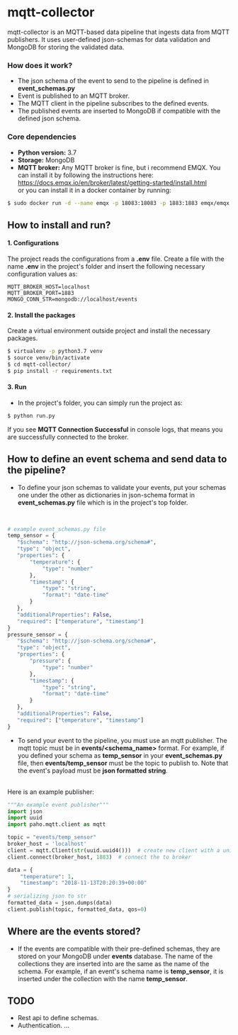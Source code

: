 # mqtt-collector
 
mqtt-collector is an MQTT-based data pipeline that ingests data from MQTT publishers. It uses user-defined json-schemas for data validation and MongoDB for storing the validated data.
### How does it work?
- The json schema of the event to send to the pipeline is defined in **event_schemas.py**
- Event is published to an MQTT broker.
- The MQTT client in the pipeline subscribes to the defined events.
- The published events are inserted to MongoDB if compatible with the defined json schema. 

### Core dependencies
  - **Python version:** 3.7
  - **Storage:** MongoDB
  - **MQTT broker:** Any MQTT broker is fine, but i recommend EMQX. You can install it by following the instructions here: https://docs.emqx.io/en/broker/latest/getting-started/install.html <br />
  or you can install it in a docker container by running:
```sh
$ sudo docker run -d --name emqx -p 18083:18083 -p 1883:1883 emqx/emqx:latest
```

##  How to install and run?
  #### 1. Configurations
The project reads the configurations from a **.env** file. Create a file with the name **.env** in the project's folder and insert the following necessary configuration values as: 
 ```
MQTT_BROKER_HOST=localhost
MQTT_BROKER_PORT=1883
MONGO_CONN_STR=mongodb://localhost/events
```
#### 2. Install the packages
Create a virtual environment outside project and install the necessary packages. 
 ```sh
$ virtualenv -p python3.7 venv
$ source venv/bin/activate
$ cd mqtt-collector/
$ pip install -r requirements.txt
```
#### 3. Run
- In the project's folder, you can simply run the project as:
 ```sh
$ python run.py
```
If you see **MQTT Connection Successful** in console logs, that means you are successfully connected to the broker.

##  How to define an event schema and send data to the pipeline?
- To define your json schemas to validate your events, put your schemas one under the other as dictionaries in json-schema format in **event_schemas.py** file  which is in the project's top folder.
<br />

 ```python
# example event_schemas.py file
temp_sensor = {
    "$schema": "http://json-schema.org/schema#",
    "type": "object",
    "properties": {
        "temperature": {
            "type": "number"
        },
        "timestamp": {
            "type": "string",
            "format": "date-time"
        }
    },
    "additionalProperties": False,
    "required": ["temperature", "timestamp"]
}
pressure_sensor = {
    "$schema": "http://json-schema.org/schema#",
    "type": "object",
    "properties": {
        "pressure": {
            "type": "number"
        },
        "timestamp": {
            "type": "string",
            "format": "date-time"
        }
    },
    "additionalProperties": False,
    "required": ["temperature", "timestamp"]
}
```

- To send your event to the pipeline, you must use an mqtt publisher. The mqtt topic must be in **events/<schema_name>** format. For example, if you defined your schema as **temp_sensor** in your **event_schemas.py** file, then **events/temp_sensor** must be the topic to publish to. Note that the event's payload must be **json formatted string**.
<br />
Here is an example publisher:

```python
"""An example event publisher"""
import json
import uuid
import paho.mqtt.client as mqtt

topic = "events/temp_sensor"
broker_host = 'localhost'
client = mqtt.Client(str(uuid.uuid4()))  # create new client with a unique id
client.connect(broker_host, 1883)  # connect the to broker

data = {
    "temperature": 1,
    "timestamp": "2018-11-13T20:20:39+00:00"
}
# serializing json to str
formatted_data = json.dumps(data)
client.publish(topic, formatted_data, qos=0)
```

##  Where are the events stored?
- If the events are compatible with their pre-defined schemas, they are stored on your MongoDB under **events** database. The name of the collections they are inserted into are the same as the name of the schema. For example, if an event's schema name is **temp_sensor**, it is inserted under the collection with the name **temp_sensor**.

## TODO
- Rest api to define schemas.
- Authentication.
...
